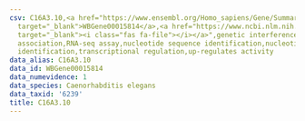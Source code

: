 ```yaml
---
csv: C16A3.10,<a href="https://www.ensembl.org/Homo_sapiens/Gene/Summary?db=core;g=WBGene00015814"
  target="_blank">WBGene00015814</a>,<a href="https://www.ncbi.nlm.nih.gov/pubmed/27496166"
  target="_blank"><i class="fas fa-file"></i></a>",genetic interference,functional
  association,RNA-seq assay,nucleotide sequence identification,nucleotide sequence
  identification,transcriptional regulation,up-regulates activity
data_alias: C16A3.10
data_id: WBGene00015814
data_numevidence: 1
data_species: Caenorhabditis elegans
data_taxid: '6239'
title: C16A3.10
---
```

